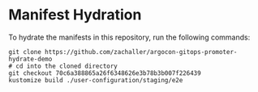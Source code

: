 # Manifest Hydration

To hydrate the manifests in this repository, run the following commands:

```shell
git clone https://github.com/zachaller/argocon-gitops-promoter-hydrate-demo
# cd into the cloned directory
git checkout 70c6a388865a26f6348626e3b78b3b007f226439
kustomize build ./user-configuration/staging/e2e
```
